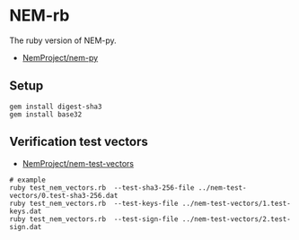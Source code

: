 NEM-rb
=======

The ruby version of NEM-py.

- [NemProject/nem-py](https://github.com/NemProject/nem-py)

Setup
------

```
gem install digest-sha3
gem install base32
```

Verification test vectors
------

- [NemProject/nem-test-vectors](https://github.com/NemProject/nem-test-vectors)

```
# example
ruby test_nem_vectors.rb  --test-sha3-256-file ../nem-test-vectors/0.test-sha3-256.dat
ruby test_nem_vectors.rb  --test-keys-file ../nem-test-vectors/1.test-keys.dat
ruby test_nem_vectors.rb  --test-sign-file ../nem-test-vectors/2.test-sign.dat
```

